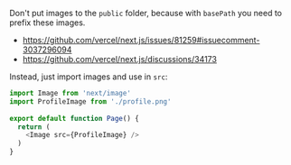 Don't put images to the `public` folder, because with `basePath` you need to prefix these images.
- https://github.com/vercel/next.js/issues/81259#issuecomment-3037296094
- https://github.com/vercel/next.js/discussions/34173

Instead, just import images and use in `src`:

```ts
import Image from 'next/image'
import ProfileImage from './profile.png'
 
export default function Page() {
  return (
    <Image src={ProfileImage} />
  )
}
```